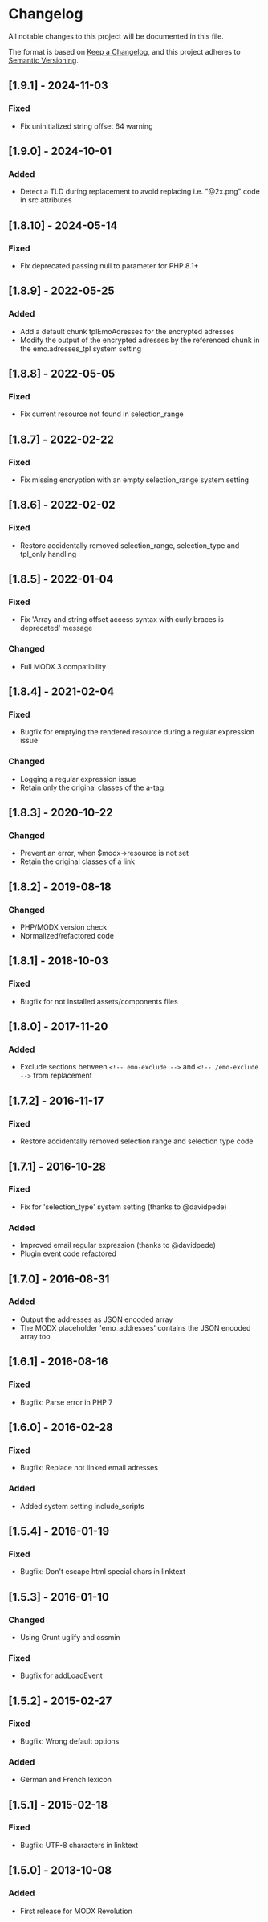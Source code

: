 # Changelog

All notable changes to this project will be documented in this file.

The format is based on [Keep a Changelog](https://keepachangelog.com/en/1.1.0/),
and this project adheres to [Semantic Versioning](https://semver.org/spec/v2.0.0.html).

## [1.9.1] - 2024-11-03

### Fixed

- Fix uninitialized string offset 64 warning

## [1.9.0] - 2024-10-01

### Added

- Detect a TLD during replacement to avoid replacing i.e. "@2x.png" code in src attributes

## [1.8.10] - 2024-05-14

### Fixed

- Fix deprecated passing null to parameter for PHP 8.1+

## [1.8.9] - 2022-05-25

### Added

- Add a default chunk tplEmoAdresses for the encrypted adresses
- Modify the output of the encrypted adresses by the referenced chunk in the emo.adresses_tpl system setting

## [1.8.8] - 2022-05-05

### Fixed

- Fix current resource not found in selection_range

## [1.8.7] - 2022-02-22

### Fixed

- Fix missing encryption with an empty selection_range system setting

## [1.8.6] - 2022-02-02

### Fixed

- Restore accidentally removed selection_range, selection_type and tpl_only handling

## [1.8.5] - 2022-01-04

### Fixed

- Fix 'Array and string offset access syntax with curly braces is deprecated' message

### Changed

- Full MODX 3 compatibility

## [1.8.4] - 2021-02-04

### Fixed
 
- Bugfix for emptying the rendered resource during a regular expression issue

### Changed

- Logging a regular expression issue
- Retain only the original classes of the a-tag

## [1.8.3] - 2020-10-22

### Changed

- Prevent an error, when $modx->resource is not set
- Retain the original classes of a link

## [1.8.2] - 2019-08-18

### Changed

- PHP/MODX version check
- Normalized/refactored code

## [1.8.1] - 2018-10-03

### Fixed

- Bugfix for not installed assets/components files

## [1.8.0] - 2017-11-20

### Added

- Exclude sections between `<!-- emo-exclude -->` and `<!-- /emo-exclude -->` from replacement

## [1.7.2] - 2016-11-17

### Fixed

- Restore accidentally removed selection range and selection type code

## [1.7.1] - 2016-10-28

### Fixed

- Fix for 'selection_type' system setting (thanks to @davidpede)

### Added

- Improved email regular expression (thanks to @davidpede)
- Plugin event code refactored

## [1.7.0] - 2016-08-31

### Added

- Output the addresses as JSON encoded array
- The MODX placeholder 'emo_addresses' contains the JSON encoded array too

## [1.6.1] - 2016-08-16

### Fixed

- Bugfix: Parse error in PHP 7

## [1.6.0] - 2016-02-28

### Fixed

- Bugfix: Replace not linked email adresses

### Added

- Added system setting include_scripts

## [1.5.4] - 2016-01-19

### Fixed

- Bugfix: Don't escape html special chars in linktext

## [1.5.3] - 2016-01-10

### Changed

- Using Grunt uglify and cssmin

### Fixed

- Bugfix for addLoadEvent

## [1.5.2] - 2015-02-27

### Fixed

- Bugfix: Wrong default options

### Added

- German and French lexicon

## [1.5.1] - 2015-02-18

### Fixed

- Bugfix: UTF-8 characters in linktext

## [1.5.0] - 2013-10-08

### Added

- First release for MODX Revolution
